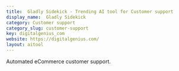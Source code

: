 ```yaml
---
title:  Gladly Sidekick - Trending AI tool for Customer support
display_name:  Gladly Sidekick
category: Customer support
category_slug: customer-support
key: digitalgenius_com
website: https://digitalgenius.com/
layout: aitool
---
```


Automated eCommerce customer support.
